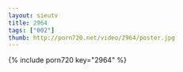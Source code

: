 ```yaml
--- 
layout: sieutv
title: 2964
tags: ["002"]
thumb: http://porn720.net/video/2964/poster.jpg
---
```

{% include porn720 key="2964" %} 
